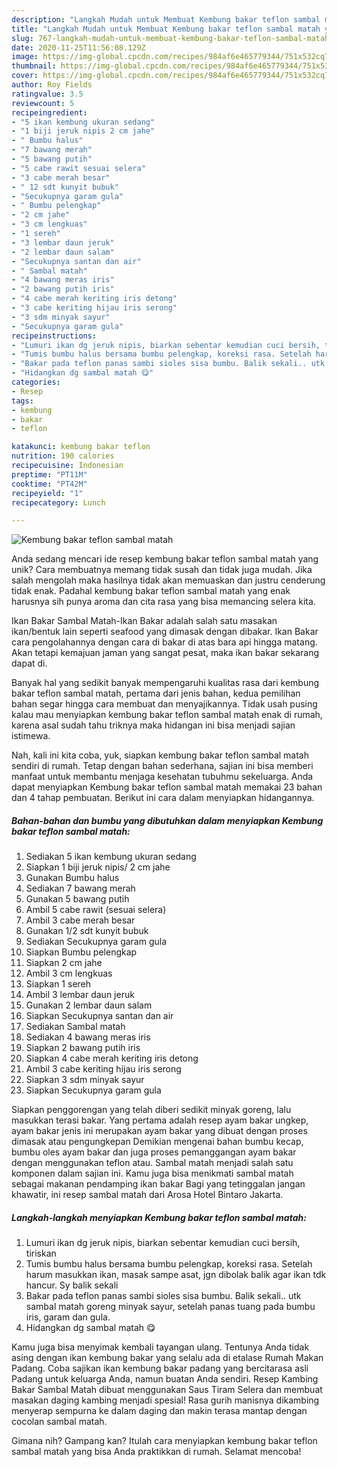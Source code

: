 ```yaml
---
description: "Langkah Mudah untuk Membuat Kembung bakar teflon sambal matah yang Bikin Ngiler"
title: "Langkah Mudah untuk Membuat Kembung bakar teflon sambal matah yang Bikin Ngiler"
slug: 767-langkah-mudah-untuk-membuat-kembung-bakar-teflon-sambal-matah-yang-bikin-ngiler
date: 2020-11-25T11:56:08.129Z
image: https://img-global.cpcdn.com/recipes/984af6e465779344/751x532cq70/kembung-bakar-teflon-sambal-matah-foto-resep-utama.jpg
thumbnail: https://img-global.cpcdn.com/recipes/984af6e465779344/751x532cq70/kembung-bakar-teflon-sambal-matah-foto-resep-utama.jpg
cover: https://img-global.cpcdn.com/recipes/984af6e465779344/751x532cq70/kembung-bakar-teflon-sambal-matah-foto-resep-utama.jpg
author: Roy Fields
ratingvalue: 3.5
reviewcount: 5
recipeingredient:
- "5 ikan kembung ukuran sedang"
- "1 biji jeruk nipis 2 cm jahe"
- " Bumbu halus"
- "7 bawang merah"
- "5 bawang putih"
- "5 cabe rawit sesuai selera"
- "3 cabe merah besar"
- " 12 sdt kunyit bubuk"
- "Secukupnya garam gula"
- " Bumbu pelengkap"
- "2 cm jahe"
- "3 cm lengkuas"
- "1 sereh"
- "3 lembar daun jeruk"
- "2 lembar daun salam"
- "Secukupnya santan dan air"
- " Sambal matah"
- "4 bawang meras iris"
- "2 bawang putih iris"
- "4 cabe merah keriting iris detong"
- "3 cabe keriting hijau iris serong"
- "3 sdm minyak sayur"
- "Secukupnya garam gula"
recipeinstructions:
- "Lumuri ikan dg jeruk nipis, biarkan sebentar kemudian cuci bersih, tiriskan"
- "Tumis bumbu halus bersama bumbu pelengkap, koreksi rasa. Setelah harum masukkan ikan, masak sampe asat, jgn dibolak balik agar ikan tdk hancur. Sy balik sekali"
- "Bakar pada teflon panas sambi sioles sisa bumbu. Balik sekali.. utk sambal matah goreng minyak sayur, setelah panas tuang pada bumbu iris, garam dan gula."
- "Hidangkan dg sambal matah 😋"
categories:
- Resep
tags:
- kembung
- bakar
- teflon

katakunci: kembung bakar teflon 
nutrition: 190 calories
recipecuisine: Indonesian
preptime: "PT11M"
cooktime: "PT42M"
recipeyield: "1"
recipecategory: Lunch

---
```



![Kembung bakar teflon sambal matah](https://img-global.cpcdn.com/recipes/984af6e465779344/751x532cq70/kembung-bakar-teflon-sambal-matah-foto-resep-utama.jpg)

Anda sedang mencari ide resep kembung bakar teflon sambal matah yang unik? Cara membuatnya memang tidak susah dan tidak juga mudah. Jika salah mengolah maka hasilnya tidak akan memuaskan dan justru cenderung tidak enak. Padahal kembung bakar teflon sambal matah yang enak harusnya sih punya aroma dan cita rasa yang bisa memancing selera kita.

Ikan Bakar Sambal Matah-Ikan Bakar adalah salah satu masakan ikan/bentuk lain seperti seafood yang dimasak dengan dibakar. Ikan Bakar cara pengolahannya dengan cara di bakar di atas bara api hingga matang. Akan tetapi kemajuan jaman yang sangat pesat, maka ikan bakar sekarang dapat di.

Banyak hal yang sedikit banyak mempengaruhi kualitas rasa dari kembung bakar teflon sambal matah, pertama dari jenis bahan, kedua pemilihan bahan segar hingga cara membuat dan menyajikannya. Tidak usah pusing kalau mau menyiapkan kembung bakar teflon sambal matah enak di rumah, karena asal sudah tahu triknya maka hidangan ini bisa menjadi sajian istimewa.


Nah, kali ini kita coba, yuk, siapkan kembung bakar teflon sambal matah sendiri di rumah. Tetap dengan bahan sederhana, sajian ini bisa memberi manfaat untuk membantu menjaga kesehatan tubuhmu sekeluarga. Anda dapat menyiapkan Kembung bakar teflon sambal matah memakai 23 bahan dan 4 tahap pembuatan. Berikut ini cara dalam menyiapkan hidangannya.

<!--inarticleads1-->

##### Bahan-bahan dan bumbu yang dibutuhkan dalam menyiapkan Kembung bakar teflon sambal matah:

1. Sediakan 5 ikan kembung ukuran sedang
1. Siapkan 1 biji jeruk nipis/ 2 cm jahe
1. Gunakan  Bumbu halus
1. Sediakan 7 bawang merah
1. Gunakan 5 bawang putih
1. Ambil 5 cabe rawit (sesuai selera)
1. Ambil 3 cabe merah besar
1. Gunakan  1/2 sdt kunyit bubuk
1. Sediakan Secukupnya garam gula
1. Siapkan  Bumbu pelengkap
1. Siapkan 2 cm jahe
1. Ambil 3 cm lengkuas
1. Siapkan 1 sereh
1. Ambil 3 lembar daun jeruk
1. Gunakan 2 lembar daun salam
1. Siapkan Secukupnya santan dan air
1. Sediakan  Sambal matah
1. Sediakan 4 bawang meras iris
1. Siapkan 2 bawang putih iris
1. Siapkan 4 cabe merah keriting iris detong
1. Ambil 3 cabe keriting hijau iris serong
1. Siapkan 3 sdm minyak sayur
1. Siapkan Secukupnya garam gula


Siapkan penggorengan yang telah diberi sedikit minyak goreng, lalu masukkan terasi bakar. Yang pertama adalah resep ayam bakar ungkep, ayam bakar jenis ini merupakan ayam bakar yang dibuat dengan proses dimasak atau pengungkepan Demikian mengenai bahan bumbu kecap, bumbu oles ayam bakar dan juga proses pemanggangan ayam bakar dengan menggunakan teflon atau. Sambal matah menjadi salah satu komponen dalam sajian ini. Kamu juga bisa menikmati sambal matah sebagai makanan pendamping ikan bakar Bagi yang tetinggalan jangan khawatir, ini resep sambal matah dari Arosa Hotel Bintaro Jakarta. 

<!--inarticleads2-->

##### Langkah-langkah menyiapkan Kembung bakar teflon sambal matah:

1. Lumuri ikan dg jeruk nipis, biarkan sebentar kemudian cuci bersih, tiriskan
1. Tumis bumbu halus bersama bumbu pelengkap, koreksi rasa. Setelah harum masukkan ikan, masak sampe asat, jgn dibolak balik agar ikan tdk hancur. Sy balik sekali
1. Bakar pada teflon panas sambi sioles sisa bumbu. Balik sekali.. utk sambal matah goreng minyak sayur, setelah panas tuang pada bumbu iris, garam dan gula.
1. Hidangkan dg sambal matah 😋


Kamu juga bisa menyimak kembali tayangan ulang. Tentunya Anda tidak asing dengan ikan kembung bakar yang selalu ada di etalase Rumah Makan Padang. Coba sajikan ikan kembung bakar padang yang bercitarasa asli Padang untuk keluarga Anda, namun buatan Anda sendiri. Resep Kambing Bakar Sambal Matah dibuat menggunakan Saus Tiram Selera dan membuat masakan daging kambing menjadi spesial! Rasa gurih manisnya dikambing menyerap sempurna ke dalam daging dan makin terasa mantap dengan cocolan sambal matah. 

Gimana nih? Gampang kan? Itulah cara menyiapkan kembung bakar teflon sambal matah yang bisa Anda praktikkan di rumah. Selamat mencoba!
